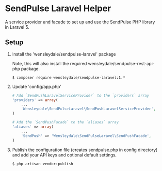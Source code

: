 # SendPulse Laravel Helper

A service provider and facade to set up and use the SendPulse PHP library in Laravel 5.

## Setup

1. Install the 'wensleydale/sendpulse-laravel' package

    Note, this will also install the required wensleydale/sendpulse-rest-api-php package.

    ```shell
    $ composer require wensleydale/sendpulse-laravel:1.*
    ```

2. Update 'config/app.php'

    ```php
    # Add `SendPushLaravelServiceProvider` to the `providers` array
    'providers' => array(
        ...
        'Wensleydale\SendPulseLaravel\SendPushLaravelServiceProvider',
    )

    # Add the `SendPushFacade` to the `aliases` array
    'aliases' => array(
        ...
        'SendPush' => 'Wensleydale\SendPulseLaravel\SendPushFacade',
    )
    ```

3. Publish the configuration file (creates sendpulse.php in config directory) and add your API keys and optional default settings.

	```shell
    $ php artisan vendor:publish
    ```